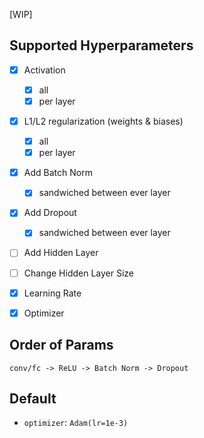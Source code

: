 [WIP]

## Supported Hyperparameters

- [x] Activation
    - [x] all
    - [x] per layer
- [x] L1/L2 regularization (weights & biases)
    - [x] all
    - [x] per layer
- [x] Add Batch Norm
    - [x] sandwiched between ever layer
- [x] Add Dropout
    - [x] sandwiched between ever layer
- [ ] Add Hidden Layer
- [ ] Change Hidden Layer Size
- [x] Learning Rate
- [x] Optimizer


## Order of Params

`conv/fc -> ReLU -> Batch Norm -> Dropout`

## Default

- `optimizer`: `Adam(lr=1e-3)`
